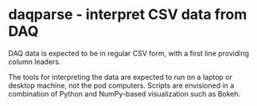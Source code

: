 # daqparse - interpret CSV data from DAQ

DAQ data is expected to be in regular CSV form, with a first line providing
column leaders.

The tools for interpreting the data are expected to run on a laptop or
desktop machine, not the pod computers.  Scripts are envisioned in a
combination of Python and NumPy-based visualization such as Bokeh.

